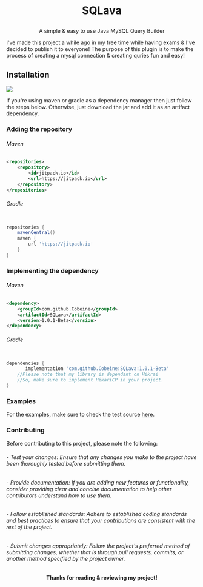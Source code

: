 # <p align="center">SQLava</p>
 <p align="center">A simple & easy to use Java MySQL Query Builder</p>
I've made this project a while ago in my free time while having exams & I've decided to publish it to everyone!
The purpose of this plugin is to make the process of creating a mysql connection & creating quries fun and easy!

## Installation
[![](https://jitpack.io/v/Cobeine/SQLava.svg)](https://jitpack.io/#Cobeine/SQLava)
<p></p>
If you're using maven or gradle as a dependency manager then just follow the steps below.
Otherwise, just download the jar and add it as an artifact dependency.

### Adding the repository

###### Maven
```xml
<repositories>
    <repository>
        <id>jitpack.io</id>
        <url>https://jitpack.io</url>
    </repository>
</repositories>
```

###### Gradle
```groovy

repositories {
    mavenCentral()
    maven {
        url 'https://jitpack.io'
    }
}
```

### Implementing the dependency

###### Maven
```xml
<dependency>
    <groupId>com.github.Cobeine</groupId>
    <artifactId>SQLava</artifactId>
    <version>1.0.1-Beta</version>
</dependency>
```

###### Gradle
```groovy

dependencies {
	   implementation 'com.github.Cobeine:SQLava:1.0.1-Beta'
    //Please note that my library is dependant on Hikrai
    //So, make sure to implement HikariCP in your project.
}
```

### Examples

For the examples, make sure to check the test source <a href="https://github.com/Cobeine/SQLava/tree/master/src/test/java/me/cobeine/sqllava/test">here</a>.

### Contributing

Before contributing to this project, please note the following:

###### - Test your changes: Ensure that any changes you make to the project have been thoroughly tested before submitting them.

###### - Provide documentation: If you are adding new features or functionality, consider providing clear and concise documentation to help other contributors understand how to use them.

###### - Follow established standards: Adhere to established coding standards and best practices to ensure that your contributions are consistent with the rest of the project.

###### - Submit changes appropriately: Follow the project's preferred method of submitting changes, whether that is through pull requests, commits, or another method specified by the project owner.


#### <p align="center">Thanks for reading & reviewing my project!</p>





